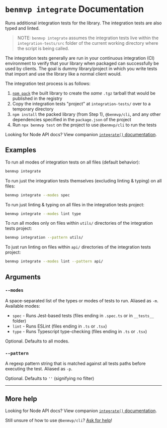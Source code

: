 # `benmvp integrate` Documentation

Runs additional integration tests for the library. The integration tests are also typed and linted.

> NOTE: `benmvp integrate` assumes the integration tests live within the `integration-tests/src` folder of the current working directory where the script is being called.

The integration tests generally are run in your continuous integration (CI) environment to verify that your library when packaged can successfully be used by clients. The goal is dummy library/project in which you write tests that import and use the library like a normal client would.

The integration test process is as follows:

1. [`npm pack`](https://docs.npmjs.com/cli/pack.html) the built library to create the _same_ `.tgz` tarball that would be published in the registry
1. Copy the integration tests "project" at `integration-tests/` over to a temporary directory
1. `npm install` the packed library (from Step 1), `@benmvp/cli`, and any other dependencies specified in the `package.json` of the project
1. Run `npx benmvp test` on the project to use `@benmvp/cli` to run the tests

Looking for Node API docs? View companion [`integrate()` documentation](../api/integrate.md).

## Examples

To run all modes of integration tests on all files (default behavior):

```sh
benmvp integrate
```

To run just the integration tests themselves (excluding linting & typing) on all files:

```sh
benmvp integrate --modes spec
```

To run just linting & typing on all files in the integration tests project:

```sh
benmvp integrate --modes lint type
```

To run all modes only on files within `utils/` directories of the integration tests project:

```sh
benmvp integration --pattern utils/
```

To just run linting on files within `api/` directories of the integration tests project:

```sh
benmvp integrate --modes lint --pattern api/
```

## Arguments

### `--modes`

A space-separated list of the types or modes of tests to run. Aliased as `-m`. Available modes:

- `spec` - Runs Jest-based tests (files ending in `.spec.ts` or in `__tests__` folder)
- `lint` - Runs ESLint (files ending in `.ts` or `.tsx`)
- `type` - Runs Typescript type-checking (files ending in `.ts` or `.tsx`)

Optional. Defaults to all modes.

### `--pattern`

A regexp pattern string that is matched against all tests paths before executing the test. Aliased as `-p`.

Optional. Defaults to `''` (signifying no filter)

---

## More help

Looking for Node API docs? View companion [`integrate()` documentation](../api/integrate.md).

Still unsure of how to use `@benmvp/cli`? [Ask for help](https://github.com/benmvp/benmvp-cli/issues)!
